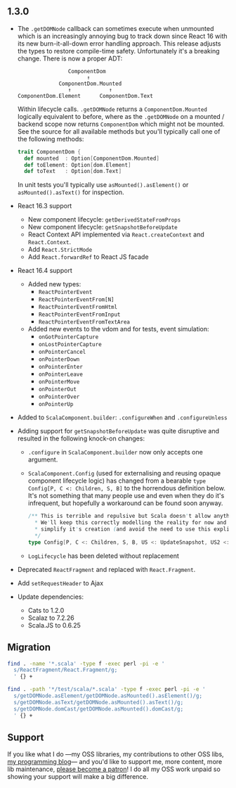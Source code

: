 ## 1.3.0

* The `.getDOMNode` callback can sometimes execute when unmounted which is an increasingly annoying bug to track down
  since React 16 with its new burn-it-all-down error handling approach. This release adjusts the types to restore
  compile-time safety. Unfortunately it's a breaking change. There is now a proper ADT:

  ```
                  ComponentDom
                        ↑
               ComponentDom.Mounted
                  ↑            ↑
  ComponentDom.Element      ComponentDom.Text
  ```

  Within lifecycle calls. `.getDOMNode` returns a `ComponentDom.Mounted` logically equivalent to before,
  where as the `.getDOMNode` on a mounted / backend scope now returns `ComponentDom` which might not be mounted.
  See the source for all available methods but you'll typically call one of the following methods:

  ```scala
  trait ComponentDom {
    def mounted  : Option[ComponentDom.Mounted]
    def toElement: Option[dom.Element]
    def toText   : Option[dom.Text]
  ```

  In unit tests you'll typically use `asMounted().asElement()` or `asMounted().asText()` for inspection.

* React 16.3 support
  * New component lifecycle: `getDerivedStateFromProps`
  * New component lifecycle: `getSnapshotBeforeUpdate`
  * React Context API implemented via `React.createContext` and `React.Context`.
  * Add `React.StrictMode`
  * Add `React.forwardRef` to React JS facade

* React 16.4 support
  * Added new types:
    * `ReactPointerEvent`
    * `ReactPointerEventFrom[N]`
    * `ReactPointerEventFromHtml`
    * `ReactPointerEventFromInput`
    * `ReactPointerEventFromTextArea`
  * Added new events to the vdom and for tests, event simulation:
    * `onGotPointerCapture`
    * `onLostPointerCapture`
    * `onPointerCancel`
    * `onPointerDown`
    * `onPointerEnter`
    * `onPointerLeave`
    * `onPointerMove`
    * `onPointerOut`
    * `onPointerOver`
    * `onPointerUp`

* Added to `ScalaComponent.builder`: `.configureWhen` and `.configureUnless`

* Adding support for `getSnapshotBeforeUpdate` was quite disruptive and resulted in the following knock-on changes:
  * `.configure` in `ScalaComponent.builder` now only accepts one argument.
  * `ScalaComponent.Config` (used for externalising and reusing opaque component lifecycle logic) has changed from
     a bearable `type Config[P, C <: Children, S, B]` to the horrendous definition below. It's not something that
     many people use and even when they do it's infrequent, but hopefully a workaround can be found soon anyway.

     ```scala
     /** This is terrible and repulsive but Scala doesn't allow anything less repulsive.
       * We'll keep this correctly modelling the reality for now and soon see if maybe we can use macros to
       * simplify it's creation (and avoid the need to use this explicitly).
       */
     type Config[P, C <: Children, S, B, US <: UpdateSnapshot, US2 <: UpdateSnapshot]
     ```
  * `LogLifecycle` has been deleted without replacement

* Deprecated `ReactFragment` and replaced with `React.Fragment`.

* Add `setRequestHeader` to Ajax

* Update dependencies:
  * Cats to 1.2.0
  * Scalaz to 7.2.26
  * Scala.JS to 0.6.25

## Migration

```sh
find . -name '*.scala' -type f -exec perl -pi -e '
  s/ReactFragment/React.Fragment/g;
  ' {} +

find . -path '*/test/scala/*.scala' -type f -exec perl -pi -e '
  s/getDOMNode.asElement/getDOMNode.asMounted().asElement()/g;
  s/getDOMNode.asText/getDOMNode.asMounted().asText()/g;
  s/getDOMNode.domCast/getDOMNode.asMounted().domCast/g;
  ' {} +
```

## Support

If you like what I do
—my OSS libraries, my contributions to other OSS libs, [my programming blog](https://japgolly.blogspot.com)—
and you'd like to support me, more content, more lib maintenance, [please become a patron](https://www.patreon.com/japgolly)!
I do all my OSS work unpaid so showing your support will make a big difference.

